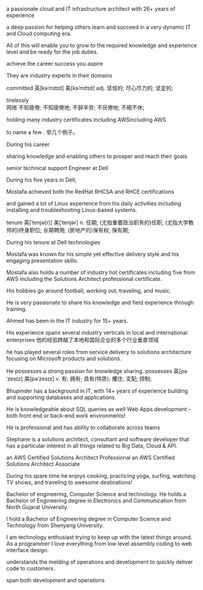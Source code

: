 a passionate cloud and IT infrastructure architect with 26+ years of experience

a deep passion for helping others learn and succeed in a very dynamic IT and Cloud computing era.

 All of this will enable you to grow to the required knowledge and experience level and be ready for the job duties.

 achieve the career success you aspire

 They are industry experts in their domains

committed	英[kəˈmɪtɪd]
美[kəˈmɪtɪd]
adj.	坚信的; 尽心尽力的; 坚定的;

tirelessly	
网络	不知疲倦; 不知疲倦地; 不辞辛劳; 不厌倦地; 不眠不休;


holding many industry certificates including AWSincluding AWS

to name a few . 举几个例子。


During his career

sharing knowledge and enabling others to prosper and reach their goals

senior technical support Engineer at Dell

During his five years in Dell,

Mostafa achieved both the RedHat RHCSA and RHCE certifications 

and gained a lot of Linux experience from his daily activities including installing and troubleshooting Linux-based systems. 

tenure	英[ˈtenjə(r)]
美[ˈtenjər]
n.	任期; (尤指重要政治职务的)任职; (尤指大学教师的)终身职位; 长期聘用; (房地产的)保有权; 保有期;

During his tenure at Dell technologies

Mostafa was known for his simple yet effective delivery style and his engaging presentation skills. 

Mostafa also holds a number of industry hot certificates including five from AWS including the Solutions Architect professional certificate.

His hobbies go around football, working out, traveling, and music.

He is very passionate to share his knowledge and field experience through training.

Ahmed has been in the IT industry for 15+ years.

His experience spans several industry verticals in local and international enterprises
他的经验跨越了本地和国际企业的多个行业垂直领域

he has played several roles from service delivery to solutions architecture focusing on Microsoft products and solutions.

He possesses a strong passion for knowledge sharing.
possesses	英[pəˈzesɪz]
美[pəˈzesɪz]
v.	有; 拥有; 具有(特质); 攫住; 支配; 控制;

Bhupinder has a background in IT, with 14+ years of experience building and supporting databases and applications.

He is knowledgeable about SQL queries as well Web Apps development - both front end or back-end work environments!

He is professional and has ability to collaborate across teams

Stephane is a solutions architect, consultant and software developer that has a particular interest in all things related to Big Data, Cloud & API.

an AWS Certified Solutions Architect Professional
an AWS Certified Solutions Architect Associate

During his spare time he enjoys cooking, practicing yoga, surfing, watching TV shows, and traveling to awesome destinations!

Bachelor of engineering, Computer Science and technology.
He holds a Bachelor of Engineering degree in Electronics and Communication from North Gujarat University.

I hold a Bachelor of Engineering degree in Computer Science and Technology from Shenyang University.

I am technology enthusiast trying to keep up with the latest things around. As a programmer I love everything from low level assembly coding to web interface design.

understands the melding of operations and development to quickly deliver code to customers.

span both development and operations


